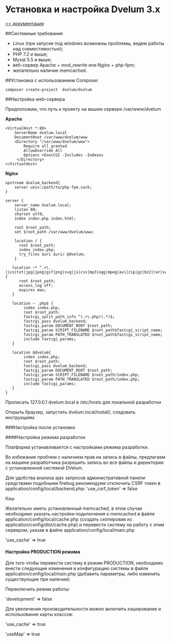 Установка и настройка Dvelum 3.x
===
[<< документация](readme.md)

##Системные требования


* Linux (при запуске под windows возможны проблемы, ведем работы над совместимостью);
* PHP 7.2  и выше;
* Mysql 5.5  и выше;
* веб-сервер Apache + mod_rewrite или Nginx + php-fpm;
* желательно наличие memcached.

##Установка c использованием  Composer
```
composer create-project  dvelum/dvelum
```

##Настройка  web-сервера

Предположим, что путь к проекту на вашем сервере /var/www/dvelum

**Apache**

```
<VirtualHost *:80>
    ServerName dvelum.local
    DocumentRoot /var/www/dvelum/www
    <Directory "/var/www/dvelum/www">
        Require all granted
        AllowOverride All
        Options +ExecCGI -Includes -Indexes
     </Directory>
</VirtualHost>
```
**Nginx**

```
upstream dvelum_backend{ 	    
    server unix:/path/to/php-fpm.sock; 	
}  	

server {
    server_name dvelum.local; 		
    listen 80; 	
    charset utf8; 		
    index index.php index.html;

    root $root_path;
    set $root_path /var/www/dvelum/www;
			 		
    location / { 		    
      root $root_path; 		    
      index index.php; 		   
      try_files $uri $uri/ @dvelum; 		
    } 		 		

   location ~* ^.+\.(ico|txt|jpg|jpeg|gif|png|svg|js|css|mp3|ogg|mpeg|avi|zip|gz|bz2|rar|swf)$ {
      root $root_path; 			
      access_log off; 			
      expires max; 		
   } 	

   location ~ .php$ { 		    
        index index.php;
        root $root_path;
        fastcgi_split_path_info ^(.+\.php)(.*)$;
        fastcgi_pass dvelum_backend;
        fastcgi_param DOCUMENT_ROOT $root_path;
        fastcgi_param SCRIPT_FILENAME $root_path$fastcgi_script_name;
        fastcgi_param PATH_TRANSLATED $root_path$fastcgi_script_name;
        include fastcgi_params;
   } 		

   location @dvelum{ 		    
        index index.php; 		    
        root $root_path;		    
        fastcgi_pass dvelum_backend;
        fastcgi_param DOCUMENT_ROOT $root_path;
        fastcgi_param SCRIPT_FILENAME $root_path/index.php;
        fastcgi_param PATH_TRANSLATED $root_path/index.php;
        include fastcgi_params;
   } 	
}
```
Прописать 127.0.0.1 dvelum.local в /etc/hosts для локальной разработки

Открыть браузер, запустить dvelum.local/install/, следовать инструкциям.

###Настройка после установки

####Настройка режима разработки

Платформа устанавливается с настройками режима разработки.

Во избежание проблем с наличием прав на запись в файлы, предлагаем на машине разработчика разрешить запись во все файлы и директории с установленной системой DVelum.

Для удобства анализа ajax запросов административной панели средствами подобными firebug рекомендуем отключить  CSRF токен
в application/config/local/backend.php:
'use_csrf_token' => false

Кэш

Желательно иметь установленный memcached, в этом случае необходимо указать настройки подключения к memcached в файле application/config/local/cache.php (создать скопировав из application/config/dist/cache.php) и перевести систему на работу с этим сервером, указав в файле application/config/local/main.php

 'use_cache' => true

#### Настройка PRODUCTION режима

Для того чтобы перевести систему в режим PRODUCTION, необходимо внести следующие изменения в конфигурацию системы в файле application/config/local/main.php (добавить параметры, либо изменить существующие при наличии):

Переключить режим работы:

'development' => false

Для увеличения производительности можно включить кэширование и использование карты классов:

'use_cache' => true

'useMap' => true